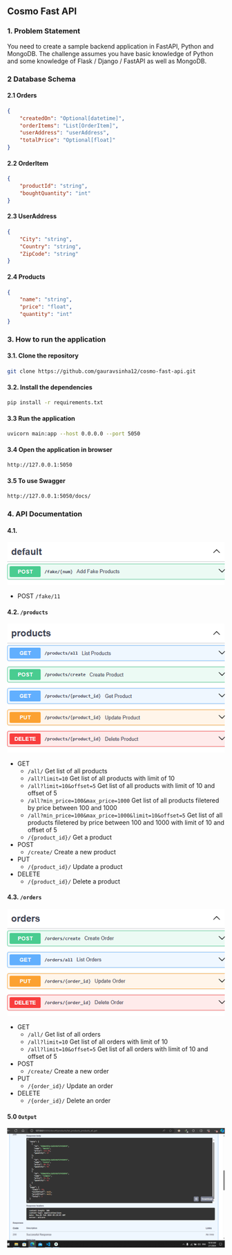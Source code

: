 ## Cosmo Fast API

### 1. Problem Statement
You need to create a sample backend application in FastAPI, Python and MongoDB. The challenge assumes you have basic knowledge of Python and some knowledge of Flask / Django / FastAPI as well as MongoDB.

### 2 Database Schema
#### 2.1 Orders
```json
{
    "createdOn": "Optional[datetime]",
    "orderItems": "List[OrderItem]",
    "userAddress": "userAddress",
    "totalPrice": "Optional[float]"
}
```
#### 2.2 OrderItem
```json
{
    "productId": "string",
    "boughtQuantity": "int"
}
```
#### 2.3 UserAddress
```json
{
    "City": "string",
    "Country": "string",
    "ZipCode": "string"
}
```
#### 2.4 Products
```json
{
    "name": "string",
    "price": "float",
    "quantity": "int"
}
```

### 3. How to run the application

#### 3.1. Clone the repository
```bash
git clone https://github.com/gauravsinha12/cosmo-fast-api.git
```

#### 3.2. Install the dependencies
```bash
pip install -r requirements.txt
```

#### 3.3 Run the application
```bash
uvicorn main:app --host 0.0.0.0 --port 5050
```

#### 3.4 Open the application in browser
```bash
http://127.0.0.1:5050
```
#### 3.5 To use Swagger
```bash
http://127.0.0.1:5050/docs/
```

### 4. API Documentation

#### 4.1.
![Data Creation](./SS/fake.png)

- POST
  `/fake/11`


#### 4.2. `/products`
![Products](./SS/products.png)

- GET
    - `/all/`
    Get list of all products
    - `/all?limit=10`
    Get list of all products with limit of 10
    - `/all?limit=10&offset=5`
    Get list of all products with limit of 10 and offset of 5
    - `/all?min_price=100&max_price=1000`
    Get list of all products filetered by price between 100 and 1000
    - `/all?min_price=100&max_price=1000&limit=10&offset=5`
    Get list of all products filetered by price between 100 and 1000 with limit of 10 and offset of 5
    - `/{product_id}/`
    Get a product
- POST
    - `/create/`
    Create a new product
- PUT
    - `/{product_id}/`
    Update a product
- DELETE
    - `/{product_id}/`
    Delete a product

#### 4.3. `/orders` 
![order](./SS/orders.png)

- GET
    - `/all/`
    Get list of all orders
    - `/all?limit=10`
    Get list of all orders with limit of 10
    - `/all?limit=10&offset=5`
    Get list of all orders with limit of 10 and offset of 5
- POST
    - `/create/`
    Create a new order
- PUT
    - `/{order_id}/`
    Update an order
- DELETE
    - `/{order_id}/`
    Delete an order

#### 5.0 `Output`
![result](./SS/aasare.PNG)
